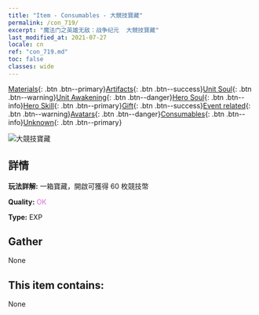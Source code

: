 ```yaml
---
title: "Item - Consumables - 大競技寶藏"
permalink: /con_719/
excerpt: "魔法门之英雄无敌：战争纪元  大競技寶藏"
last_modified_at: 2021-07-27
locale: cn
ref: "con_719.md"
toc: false
classes: wide
---
```

 [Materials](/ItemsCN/){: .btn .btn--primary}[Artifacts](/ItemsCN/Artifacts/){: .btn .btn--success}[Unit Soul](/ItemsCN/UnitSoul/){: .btn .btn--warning}[Unit Awakening](/ItemsCN/UnitAwakening/){: .btn .btn--danger}[Hero Soul](/ItemsCN/HeroSoul/){: .btn .btn--info}[Hero Skill](/ItemsCN/HeroSkill/){: .btn .btn--primary}[Gift](/ItemsCN/Gift/){: .btn .btn--success}[Event related](/ItemsCN/Events/){: .btn .btn--warning}[Avatars](/ItemsCN/Avatars/){: .btn .btn--danger}[Consumables](/ItemsCN/Consumables/){: .btn .btn--info}[Unknown](/ItemsCN/Unknown/){: .btn .btn--primary}

 ![大競技寶藏](/images/t/i_504.png)

## 詳情
 **玩法詳解:** 一箱寶藏，開啟可獲得 60 枚競技幣

 **Quality:** <span style="color: #DA70D6">OK</span>

 **Type:** EXP

## Gather

  None

## This item contains:

  None


